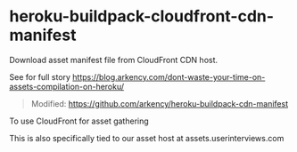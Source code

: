 # heroku-buildpack-cloudfront-cdn-manifest

Download asset manifest file from CloudFront CDN host.

See for full story
https://blog.arkency.com/dont-waste-your-time-on-assets-compilation-on-heroku/

> Modified:
https://github.com/arkency/heroku-buildpack-cdn-manifest

To use CloudFront for asset gathering

This is also specifically tied to our asset host at 
assets.userinterviews.com
